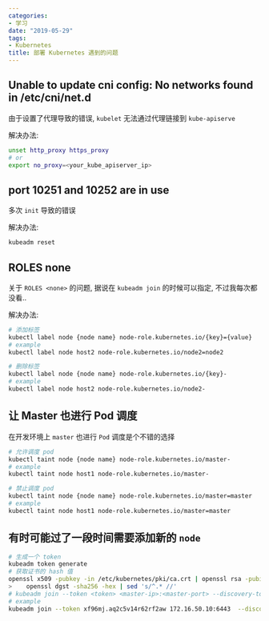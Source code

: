 ```yaml
---
categories:
- 学习
date: "2019-05-29"
tags:
- Kubernetes
title: 部署 Kubernetes 遇到的问题
---
```


## Unable to update cni config: No networks found in /etc/cni/net.d

由于设置了代理导致的错误, `kubelet` 无法通过代理链接到 `kube-apiserve`

解决办法:

```bash
unset http_proxy https_proxy
# or
export no_proxy=<your_kube_apiserver_ip>
```

## port 10251 and 10252 are in use

多次 `init` 导致的错误

解决办法:

```bash
kubeadm reset
```

## ROLES  none

关于 `ROLES <none>` 的问题, 据说在 `kubeadm join` 的时候可以指定, 不过我每次都没看..

解决办法:

```bash
# 添加标签
kubectl label node {node name} node-role.kubernetes.io/{key}={value}
# example
kubectl label node host2 node-role.kubernetes.io/node2=node2

# 删除标签
kubectl label node {node name} node-role.kubernetes.io/{key}-
# example
kubectl label node host2 node-role.kubernetes.io/node2-
```

## 让 Master 也进行 Pod 调度

在开发环境上 `master` 也进行 `Pod` 调度是个不错的选择

```bash
# 允许调度 pod
kubectl taint node {node name} node-role.kubernetes.io/master-
# example
kubectl taint node host1 node-role.kubernetes.io/master-

# 禁止调度 pod
kubectl taint node {node name} node-role.kubernetes.io/master=master
# example
kubectl taint node host1 node-role.kubernetes.io/master=master
```

## 有时可能过了一段时间需要添加新的 `node`

```bash
# 生成一个 token
kubeadm token generate
# 获取证书的 hash 值
openssl x509 -pubkey -in /etc/kubernetes/pki/ca.crt | openssl rsa -pubin -outform der 2>/dev/null | \
>    openssl dgst -sha256 -hex | sed 's/^.* //'
# kubeadm join --token <token> <master-ip>:<master-port> --discovery-token-ca-cert-hash sha256:<hash>
# example
kubeadm join --token xf96mj.aq2c5v14r62rf2aw 172.16.50.10:6443  --discovery-token-ca-cert-hash sha256:a18c59189884451f71305a0107d15b79a8ac091ef9a8b9e394cad5d4b9f18162
```
